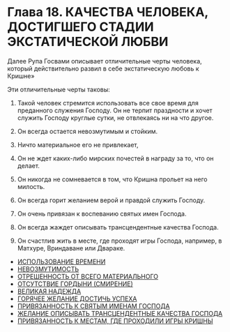 # Глава 18. КАЧЕСТВА ЧЕЛОВЕКА, ДОСТИГШЕГО СТАДИИ ЭКСТАТИЧЕСКОЙ ЛЮБВИ

Далее Рупа Госвами описывает отличительные черты человека, который действительно развил в себе экстатическую любовь к Кришне»

Эти отличительные черты таковы:

1. Такой человек стремится использовать все свое время для преданного служения Господу. Он не терпит праздности и хочет служить Господу круглые сутки, не отвлекаясь ни на что другое.

2. Он всегда остается невозмутимым и стойким.

3. Ничто материальное его не привлекает,

4. Он не ждет каких-либо мирских почестей в награду за то, что он делает.

5. Он никогда не сомневается в том, что Кришна прольет на него милость.

6. Он всегда горит желанием верой и правдой служить Господу.

7. Он очень привязан к воспеванию святых имен Господа.

8. Он всегда жаждет описывать трансцендентные качества Господа.

9. Он счастлив жить в месте, где проходят игры Господа, например, в Матхуре, Вриндаване или Двараке.

* [ИСПОЛЬЗОВАНИЕ ВРЕМЕНИ](118/11801.md)
* [НЕВОЗМУТИМОСТЬ](118/11802.md)
* [ОТРЕШЕННОСТЬ ОТ ВСЕГО МАТЕРИАЛЬНОГО](118/11803.md)
* [ОТСУТСТВИЕ ГОРДЫНИ \(СМИРЕНИЕ\)](118/11804.md)
* [ВЕЛИКАЯ НАДЕЖДА](118/11805.md)
* [ГОРЯЧЕЕ ЖЕЛАНИЕ ДОСТИЧЬ УСПЕХА](118/11806.md)
* [ПРИВЯЗАННОСТЬ К СВЯТЫМ ИМЕНАМ ГОСПОДА](118/11807.md)
* [ЖЕЛАНИЕ ОПИСЫВАТЬ ТРАНСЦЕНДЕНТНЫЕ КАЧЕСТВА ГОСПОДА](118/11808.md)
* [ПРИВЯЗАННОСТЬ К МЕСТАМ, ГДЕ ПРОХОДИЛИ ИГРЫ КРИШНЫ](118/11809.md)

